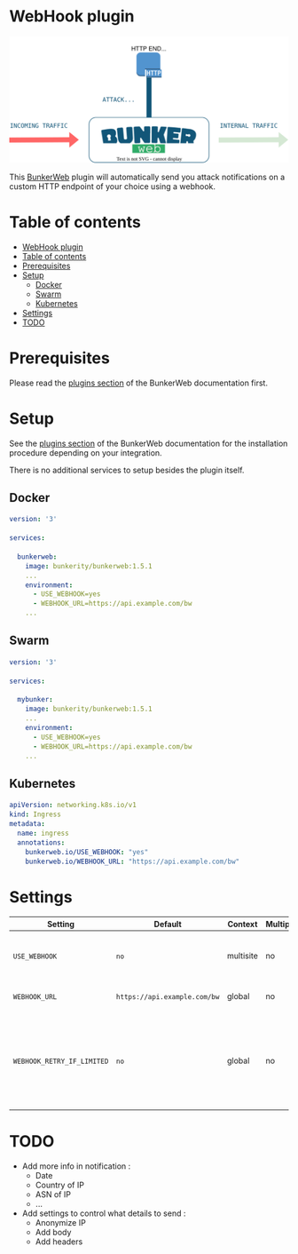 # WebHook plugin

<p align="center">
	<img alt="BunkerWeb WebHook diagram" src="https://github.com/bunkerity/bunkerweb-plugins/raw/main/webhook/docs/diagram.svg" />
</p>

This [BunkerWeb](https://www.bunkerweb.io) plugin will automatically send you attack notifications on a custom HTTP endpoint of your choice using a webhook.

# Table of contents

- [WebHook plugin](#webhook-plugin)
- [Table of contents](#table-of-contents)
- [Prerequisites](#prerequisites)
- [Setup](#setup)
  - [Docker](#docker)
  - [Swarm](#swarm)
  - [Kubernetes](#kubernetes)
- [Settings](#settings)
- [TODO](#todo)

# Prerequisites

Please read the [plugins section](https://docs.bunkerweb.io/latest/plugins) of the BunkerWeb documentation first.

# Setup

See the [plugins section](https://docs.bunkerweb.io/latest/plugins) of the BunkerWeb documentation for the installation procedure depending on your integration.

There is no additional services to setup besides the plugin itself.

## Docker

```yaml
version: '3'

services:

  bunkerweb:
    image: bunkerity/bunkerweb:1.5.1
    ...
    environment:
      - USE_WEBHOOK=yes
      - WEBHOOK_URL=https://api.example.com/bw
    ...
```

## Swarm

```yaml
version: '3'

services:

  mybunker:
    image: bunkerity/bunkerweb:1.5.1
    ...
    environment:
      - USE_WEBHOOK=yes
      - WEBHOOK_URL=https://api.example.com/bw
    ...
```

## Kubernetes

```yaml
apiVersion: networking.k8s.io/v1
kind: Ingress
metadata:
  name: ingress
  annotations:
    bunkerweb.io/USE_WEBHOOK: "yes"
    bunkerweb.io/WEBHOOK_URL: "https://api.example.com/bw"
```

# Settings

| Setting                    | Default                      | Context   | Multiple | Description                                                                                          |
| -------------------------- | ---------------------------- | --------- | -------- | ---------------------------------------------------------------------------------------------------- |
| `USE_WEBHOOK`              | `no`                         | multisite | no       | Enable sending alerts to a custom webhook.                                                           |
| `WEBHOOK_URL`              | `https://api.example.com/bw` | global    | no       | Address of the webhook.                                                                              |
| `WEBHOOK_RETRY_IF_LIMITED` | `no`                         | global    | no       | Retry to send the request if the remote server is rate limiting us (may consume a lot of resources). |

# TODO

- Add more info in notification :
  - Date
  - Country of IP
  - ASN of IP
  - ...
- Add settings to control what details to send :
  - Anonymize IP
  - Add body
  - Add headers
